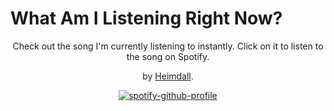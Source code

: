 # What Am I Listening Right Now?

<div align="center">

Check out the song I'm currently listening to instantly. Click on it to listen to the song on Spotify.

by <a href="https://heimdalls.space">Heimdall</a>.

[![spotify-github-profile](https://spotify-github-profile.vercel.app/api/view?uid=ps3jyelec8p9sxp3hcmpoeznb&cover_image=true&theme=default&show_offline=true&background_color=121212&interchange=false&bar_color=53b14f&bar_color_cover=true)](https://spotify-github-profile.vercel.app/api/view?uid=ps3jyelec8p9sxp3hcmpoeznb&redirect=true)

</div>